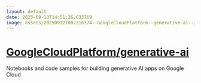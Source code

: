 ```yaml
---
layout: default
date: 2025-09-13T14:51:26.633769
image: assets/20250912T002216374--GoogleCloudPlatform--generative-ai--20250912T002725714--cropped.png
---
```


# [GoogleCloudPlatform/generative-ai](https://github.com/GoogleCloudPlatform/generative-ai)

Notebooks and code samples for building generative AI apps on Google Cloud
